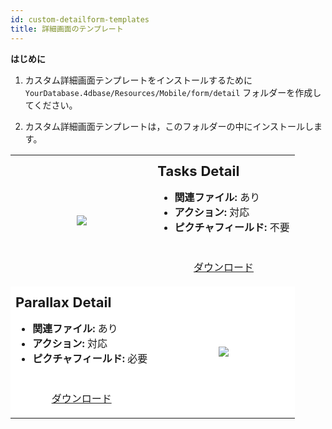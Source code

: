 ```yaml
---
id: custom-detailform-templates
title: 詳細画面のテンプレート
---
```



<div class = "tips"> 

**はじめに**

1. カスタム詳細画面テンプレートをインストールするために `YourDatabase.4dbase/Resources/Mobile/form/detail` フォルダーを作成してください。

2. カスタム詳細画面テンプレートは，このフォルダーの中にインストールします。</div> 

<div style="height: auto;">
  <table>
    <col width="50%"> <col width="50%">
<tr>
  <td style="height: auto; vertical-align: middle;text-align: center; border-color: #FFFFFF">
  <img style="max-height: 750px" src="../assets/en/template-formatters/Detailform-tasks.gif"/>
  </td>
  <td style="height: auto; vertical-align: middle;border-color: #FFFFFF">
  <h1 style="margin-top: 10px; font-size:22px">Tasks Detail</h1>
  <ul style="font-size:16px">
  <li><strong>関連ファイル:</strong> あり</li>
  <li><strong>アクション:</strong> 対応</li>
  <li><strong>ピクチャフィールド:</strong> 不要</li></ul>
  <div style="text-align: center; margin-top: 40px;">

<p><a class="button" style="width: 50%" href="../assets/en/template-formatters/DetailformTasksDetail.zip">ダウンロード</a></p>

</div>
  </td>
  </tr>
<tr>
  <td style="height: auto; vertical-align: middle;border-color: #FFFFFF;background-color: #FFFFFF">
  <h1 style="margin-top: 10px; font-size:22px">Parallax Detail</h1>
  <ul style="font-size:c16px">
  <li><strong>関連ファイル:</strong> あり</li>
  <li><strong>アクション:</strong> 対応</li>
  <li><strong>ピクチャフィールド:</strong> 必要</li></ul>
  <div style="text-align: center; margin-top: 40px;">

<p><a class="button" style="width: 50%" href="../assets/en/template-formatters/Detailform-ParallaxDetail.zip">ダウンロード</a></p>

</div>
  </td>
  <td style="height: auto; vertical-align: middle;text-align: center; border-color: #FFFFFF;background-color: #FFFFFF">
  <img style="max-height: 750px" src="../assets/en/template-formatters/Detailform-ParallaxDetail.gif"/>
  </td>
  </tr>
  </table>
</div>